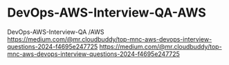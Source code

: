 # DevOps-AWS-Interview-QA-AWS
DevOps-AWS-Interview-QA /AWS
https://medium.com/@mr.cloudbuddy/top-mnc-aws-devops-interview-questions-2024-f4695e247725
https://medium.com/@mr.cloudbuddy/top-mnc-aws-devops-interview-questions-2024-f4695e247725
